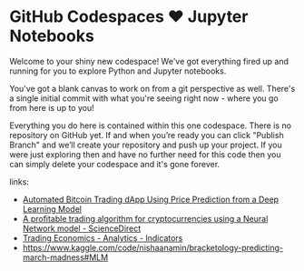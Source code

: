 # GitHub Codespaces ♥️ Jupyter Notebooks

Welcome to your shiny new codespace! We've got everything fired up and running for you to explore Python and Jupyter notebooks.

You've got a blank canvas to work on from a git perspective as well. There's a single initial commit with what you're seeing right now - where you go from here is up to you!

Everything you do here is contained within this one codespace. There is no repository on GitHub yet. If and when you’re ready you can click "Publish Branch" and we’ll create your repository and push up your project. If you were just exploring then and have no further need for this code then you can simply delete your codespace and it's gone forever.

links:
- [Automated Bitcoin Trading dApp Using Price Prediction from a Deep Learning Model](https://www.mdpi.com/2227-9091/13/1/17)
- [A profitable trading algorithm for cryptocurrencies using a Neural Network model - ScienceDirect](https://www.sciencedirect.com/science/article/pii/S0957417423023084)
- [Trading Economics - Analytics - Indicators](https://tradingeconomics.com/analytics/indicators.aspx)
- https://www.kaggle.com/code/nishaanamin/bracketology-predicting-march-madness#MLM